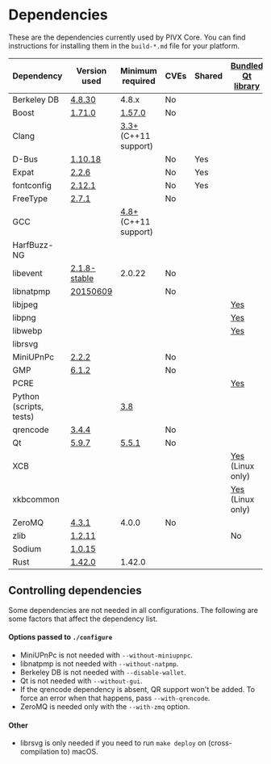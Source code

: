 Dependencies
============

These are the dependencies currently used by PIVX Core. You can find instructions for installing them in the `build-*.md` file for your platform.

| Dependency | Version used | Minimum required | CVEs | Shared | [Bundled Qt library](https://doc.qt.io/qt-5/configure-options.html#third-party-libraries)       |
| --- | --- | --- | --- | --- |-------------------------------------------------------------------------------------------------|
| Berkeley DB | [4.8.30](https://www.oracle.com/technetwork/database/database-technologies/berkeleydb/downloads/index.html) | 4.8.x | No |  |                                                                                                 |
| Boost | [1.71.0](https://www.boost.org/users/download/) | [1.57.0](https://github.com/PIVX-Project/PIVX/pull/1703) | No |  |                                                                                                 |
| Clang |  | [3.3+](https://llvm.org/releases/download.html) (C++11 support) |  |  |                                                                                                 |
| D-Bus | [1.10.18](https://cgit.freedesktop.org/dbus/dbus/tree/NEWS?h=dbus-1.10) |  | No | Yes |                                                                                                 |
| Expat | [2.2.6](https://libexpat.github.io/) |  | No | Yes |                                                                                                 |
| fontconfig | [2.12.1](https://www.freedesktop.org/software/fontconfig/release/) |  | No | Yes |                                                                                                 |
| FreeType | [2.7.1](https://download.savannah.gnu.org/releases/freetype) |  | No |  |                                                                                                 |
| GCC |  | [4.8+](https://gcc.gnu.org/) (C++11 support) |  |  |                                                                                                 |
| HarfBuzz-NG |  |  |  |  |                                                                                                 |
| libevent | [2.1.8-stable](https://github.com/libevent/libevent/releases) | 2.0.22 | No |  |                                                                                                 |
| libnatpmp | [20150609](https://miniupnp.tuxfamily.org/files) |  | No |  |                                                                                                 |
| libjpeg |  |  |  |  | [Yes](https://github.com/pivx-project/pivx/blob/master/depends/packages/qt.mk#L65)              |
| libpng |  |  |  |  | [Yes](https://github.com/pivx-project/pivx/blob/master/depends/packages/qt.mk#L64)              |
| libwebp | | | | | [Yes](https://github.com/pivx-project/pivx/blob/master/depends/packages/qt.mk#L22)              |
| librsvg | |  |  |  |                                                                                                 |
| MiniUPnPc | [2.2.2](https://miniupnp.tuxfamily.org/files) |  | No |  |                                                                                                 |
| GMP | [6.1.2](https://gmplib.org/) | | No | |                                                                                                 |
| PCRE |  |  |  |  | [Yes](https://github.com/pivx-project/pivx/blob/master/depends/packages/qt.mk#L66)              |
| Python (scripts, tests) |  | [3.8](https://www.python.org/downloads) |  |  |                                                                                                 |
| qrencode | [3.4.4](https://fukuchi.org/works/qrencode) |  | No |  |                                                                                                 |
| Qt | [5.9.7](https://download.qt.io/official_releases/qt/) | [5.5.1](https://github.com/bitcoin/bitcoin/issues/13478) | No |  |                                                                                                 |
| XCB |  |  |  |  | [Yes](https://github.com/pivx-project/pivx/blob/master/depends/packages/qt.mk#L87) (Linux only) |
| xkbcommon |  |  |  |  | [Yes](https://github.com/pivx-project/pivx/blob/master/depends/packages/qt.mk#L86) (Linux only) |
| ZeroMQ | [4.3.1](https://github.com/zeromq/libzmq/releases) | 4.0.0 | No |  |                                                                                                 |
| zlib | [1.2.11](https://zlib.net/) |  |  |  | No                                                                                              |
| Sodium | [1.0.15](https://github.com/jedisct1/libsodium) |
| Rust | [1.42.0](https://www.rust-lang.org/) | 1.42.0 |

Controlling dependencies
------------------------
Some dependencies are not needed in all configurations. The following are some factors that affect the dependency list.

#### Options passed to `./configure`
* MiniUPnPc is not needed with `--without-miniupnpc`.
* libnatpmp is not needed with `--without-natpmp`.
* Berkeley DB is not needed with `--disable-wallet`.
* Qt is not needed with `--without-gui`.
* If the qrencode dependency is absent, QR support won't be added. To force an error when that happens, pass `--with-qrencode`.
* ZeroMQ is needed only with the `--with-zmq` option.

#### Other
* librsvg is only needed if you need to run `make deploy` on (cross-compilation to) macOS.
